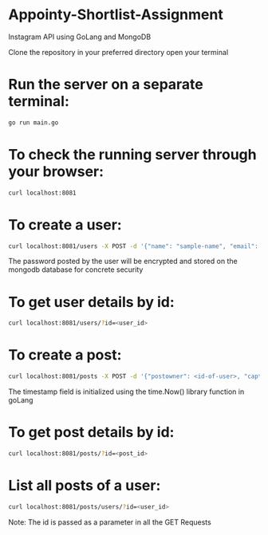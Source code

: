 # Appointy-Shortlist-Assignment
Instagram API using GoLang and MongoDB


Clone the repository in your preferred directory
open your terminal

# Run the server on a separate terminal: 
```bash
go run main.go
```

# To check the running server through your browser:
```bash
curl localhost:8081
```
# To create a user:
```bash
curl localhost:8081/users -X POST -d '{"name": "sample-name", "email": "sample-email", "password": "sample-password"}'
```
The password posted by the user will be encrypted and stored on the mongodb database for concrete security

# To get user details by id:
```bash
curl localhost:8081/users/?id=<user_id>
```
# To create a post:
```bash
curl localhost:8081/posts -X POST -d '{"postowner": <id-of-user>, "caption": "sample-caption", "imageURL": "http://www.sample.com", "timestamp": ""}'
```
The timestamp field is initialized using the time.Now() library function in goLang

# To get post details by id:
```bash
curl localhost:8081/posts/?id=<post_id>
```
# List all posts of a user:
```bash
curl localhost:8081/posts/users/?id=<user_id>
```
Note: The id is passed as a parameter in all the GET Requests

